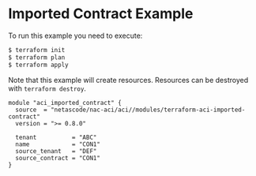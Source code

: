 <!-- BEGIN_TF_DOCS -->
# Imported Contract Example

To run this example you need to execute:

```bash
$ terraform init
$ terraform plan
$ terraform apply
```

Note that this example will create resources. Resources can be destroyed with `terraform destroy`.

```hcl
module "aci_imported_contract" {
  source  = "netascode/nac-aci/aci//modules/terraform-aci-imported-contract"
  version = ">= 0.8.0"

  tenant          = "ABC"
  name            = "CON1"
  source_tenant   = "DEF"
  source_contract = "CON1"
}
```
<!-- END_TF_DOCS -->